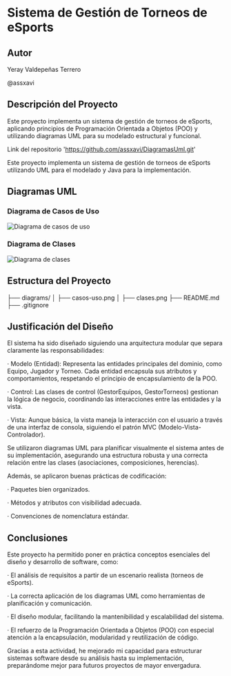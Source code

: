 # Sistema de Gestión de Torneos de eSports

## Autor

Yeray Valdepeñas Terrero

@assxavi

## Descripción del Proyecto

Este proyecto implementa un sistema de gestión de torneos de eSports, 
aplicando principios de Programación Orientada a Objetos (POO) y utilizando
diagramas UML para su modelado estructural y funcional.

Link del repositorio 'https://github.com/assxavi/DiagramasUml.git'

Este proyecto implementa un sistema de gestión de torneos de eSports
utilizando UML para el modelado y Java para la implementación.

## Diagramas UML


### Diagrama de Casos de Uso

![Diagrama de casos de uso](diagrams/casos-uso.png)

### Diagrama de Clases

![Diagrama de clases](diagrams/clases.png)

## Estructura del Proyecto


├── diagrams/
│ ├── casos-uso.png
│ ├── clases.png
├── README.md
├── .gitignore

## Justificación del Diseño

El sistema ha sido diseñado siguiendo una arquitectura modular que separa claramente las responsabilidades:

· Modelo (Entidad): Representa las entidades principales del dominio, como Equipo, Jugador y Torneo. Cada entidad 
encapsula sus atributos y comportamientos, respetando el principio de encapsulamiento de la POO.

· Control: Las clases de control (GestorEquipos, GestorTorneos) gestionan la lógica de negocio, coordinando 
las interacciones entre las entidades y la vista.

· Vista: Aunque básica, la vista maneja la interacción con el usuario a través de una interfaz de consola, 
siguiendo el patrón MVC (Modelo-Vista-Controlador).

Se utilizaron diagramas UML para planificar visualmente el sistema antes de su implementación, 
asegurando una estructura robusta y una correcta relación entre las clases (asociaciones, composiciones, herencias).

Además, se aplicaron buenas prácticas de codificación:

· Paquetes bien organizados.

· Métodos y atributos con visibilidad adecuada.

· Convenciones de nomenclatura estándar.

## Conclusiones

Este proyecto ha permitido poner en práctica conceptos esenciales del diseño y desarrollo de software, como:

· El análisis de requisitos a partir de un escenario realista (torneos de eSports).

· La correcta aplicación de los diagramas UML como herramientas de planificación y comunicación.

· El diseño modular, facilitando la mantenibilidad y escalabilidad del sistema.

· El refuerzo de la Programación Orientada a Objetos (POO) con especial atención a la encapsulación, modularidad y reutilización de código.

Gracias a esta actividad, he mejorado mi capacidad para estructurar sistemas software desde su análisis hasta su implementación, preparándome mejor para futuros proyectos de mayor envergadura.

